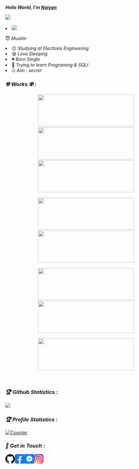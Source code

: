 <!-- Github README -->

**_Hello World, I'm  [Naiyan](www.naiyan.me)_**

<p align="center"><a href="https://github.com/naiyan-official">

<img height="165" src="https://github-readme-stats.vercel.app/api?username=naiyan-official&hide_border=true" /></a>&nbsp;&nbsp;&nbsp;&nbsp;&nbsp;<li> 
  <a href="https://github.com/naiyan-official"><img src="https://github-readme-stats.vercel.app/api/top-langs/?username=naiyan-official&layout=compact&theme=react&hide_border=true" />
</a></p>
😇 <i>Muslim</i></li>



<li> 😐 <i>Studying at Elections Engineering</i></li>

<li> 😪 <i>Love Sleeping</i></li>

<li> 💔 <i>Born Single</i></li>

<li> 🐍 <i>Trying to learn Programing & SQLI</i></li>

<li> 🤐 <i>Aim : secret</i></li>

<h3><b><i>☢️ Works ☢️ :</i></b></h3>

<p align="center"><a href="https://github.com/Dh-Al"><img src="https://github-readme-stats.vercel.app/api/pin/?username=Dh-Al&repo=Dh-All&theme=radical" height="100" width="300"></a> <a

<p align="center"><a href="https://github.com/naiyan-official"><img src="https://github-readme-stats.vercel.app/api/pin/?username=naiyan-official&repo=RDP&theme=radical" height="100" width="300"></a> <a href="https://github.com/naiyan-official/"><img src="https://github-readme-stats.vercel.app/api/pin/?username=naiyan-official&repo=gf-hack&theme=radical" height="100" width="300"></a></p>

<p align="center"><a href="https://github.com/naiyan-official/Netflix-scam-page"><img src="https://github-readme-stats.vercel.app/api/pin/?username=naiyan-official&repo=Netflix-scam-page&theme=radical" height="100" width="300"></a> <a href="https://github.com/naiyan-official/wifisky"><img src="https://github-readme-stats.vercel.app/api/pin/?username=naiyan-official&repo=wifisky&theme=radical" height="100" width="300"></a></p>

<p align="center"><a href="https://github.com/naiyan-official/Laptop-Configs"><img src="https://github-readme-stats.vercel.app/api/pin/?username=naiyan-official&repo=Laptop-Configs&theme=radical" height="100" width="300"></a> <a href="https://github.com/naiyan-official/paypal_scam_page"><img src="https://github-readme-stats.vercel.app/api/pin/?username=naiyan-official&repo=paypal_scam_page&theme=radical" height="100" width="300"></a></p><p align="center"><a href="https://github.com/naiyan-official/

Amazon_scam"><img src="https://github-readme-stats.vercel.app/api/pin/?username=naiyan-official&repo=Amazon_scam&theme=radical" height="100" width="300"></a> <a href="https://github.com/naiyan-official/facebook_scam_page"><img src="https://github-readme-stats.vercel.app/api/pin/?username=naiyan-official&repo=facebook_scam_page&theme=radical" height="100" width="300"></a></p><br>



<h3><b><i>🏆 Github Statistics :</i></b></h3>

<a href="https://github.com/naiyan-official"><img width=550 src="https://github-profile-trophy.vercel.app/?username=naiyan-official&theme=dracula&no-frame=true&title=Followers,Stars,Commit,Repository,Issues"/></a>

<h3><b><i>🏆 Profile Statistics :</i></b></h3>

<a href="https://github.com/naiyan-official"><img height="25" title="Counter" src="https://komarev.com/ghpvc/?username=naiyan-official&color=blueviolet&style=flat-square"></a>

<h3><b><i>📡 Get in Touch :</i></b></h3>

<a href="https://github.com/naiyan-official"><img align="left" title="Github" alt="Github" width="30px" src="assets/github.png" /></a>

<a href="https://fb.com/naiyanarrahman"><img align="left" title="Facebook" alt="Facebook" width="30px" src="assets/facebook.png" /></a>

<a href="https://m.me/naiyanarrahman"><img align="left" title="Messenger" alt="Messenger" width="30px" src="assets/messenger.png" /></a>

<a href="https://www.instagram.com/N4IY4N"><img align="left" title="Instagram" alt="Instagram" width="30px" src="assets/instagram.png" /></a>


